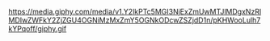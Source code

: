 https://media.giphy.com/media/v1.Y2lkPTc5MGI3NjExZmUwMTJlMDgxNzRlMDIwZWFkY2ZjZGU4OGNiMzMxZmY5OGNkODcwZSZjdD1n/pKHWooLulh7kYPqoff/giphy.gif
